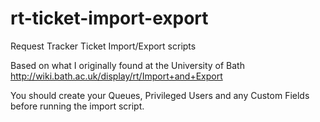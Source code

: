 rt-ticket-import-export
=======================

Request Tracker Ticket Import/Export scripts

Based on what I originally found at the University of Bath
http://wiki.bath.ac.uk/display/rt/Import+and+Export


You should create your Queues, Privileged Users and any Custom Fields before
running the import script.
